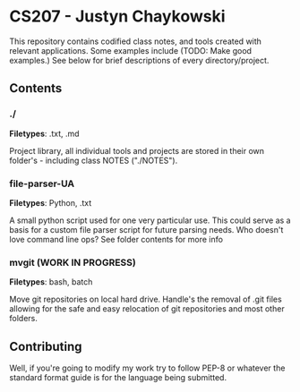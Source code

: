 # CS207 - Justyn Chaykowski

This repository contains codified class notes, and tools created with relevant
applications. Some examples include (TODO: Make good examples.) See below for
brief descriptions of every directory/project.

## Contents

### ./
**Filetypes**: .txt, .md

Project library, all individual tools and projects are stored in their own
folder's - including class NOTES ("./NOTES").

### file-parser-UA
**Filetypes**: Python, .txt

A small python script used for one very particular use. This could serve as a
basis for a custom file parser script for future parsing needs. Who doesn't love
command line ops? See folder contents for more info

### mvgit (WORK IN PROGRESS)
**Filetypes**: bash, batch

Move git repositories on local hard drive. Handle's the removal of .git files
allowing for the safe and easy relocation of git repositories and most other
folders.


## Contributing
Well, if you're going to modify my work try to follow PEP-8 or whatever the
standard format guide is for the language being submitted.
